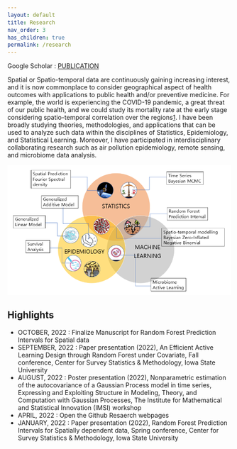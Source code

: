 ```yaml
---
layout: default
title: Research
nav_order: 3
has_children: true
permalink: /research
---
```


Google Scholar : [PUBLICATION](https://scholar.google.com/citations?user=uM0-oVcAAAAJ&hl=en)

Spatial or Spatio-temporal data are continuously gaining increasing interest, and it is now commonplace to consider geographical aspect of health outcomes with applications to public health and/or preventive medicine. For example, the world is experiencing the COVID-19 pandemic, a great threat of our public health, and we could study its mortality rate at the early stage considering spatio-temporal correlation over the regions[1](https://doi.org/10.1007/s13253-022-00487-1). I have been broadly studying theories, methodologies, and applications that can be used to analyze such data within the disciplines of Statistics, Epidemiology, and Statistical Learning. Moreover, I have participated in interdisciplinary collaborating research such as air pollution epidemiology, remote sensing, and microbiome data analysis.

![](PR4.png)

## Highlights
* OCTOBER, 2022 : Finalize Manuscript for Random Forest Prediction Intervals for Spatial data
* SEPTEMBER, 2022 : Paper presentation (2022), An Efficient Active Learning Design through Random Forest under Covariate, Fall conference, Center for Survey Statistics & Methodology, Iowa State University
* AUGUST, 2022 : Poster presentation (2022), Nonparametric estimation of the autocovariance of a Gaussian Process model in time series, Expressing and Exploiting Structure in Modeling, Theory, and Computation with Gaussian Processes, The Institute for Mathematical and Statistical Innovation (IMSI) workshop
* APRIL, 2022 : Open the Github Resaerch webpages
* JANUARY, 2022 : Paper presentation (2022), Random Forest Prediction Intervals for Spatially dependent data, Spring conference, Center for Survey Statistics & Methodology, Iowa State University

<!-- ## Highlights
* JUNE, 2022 : Literature reviews in Active Learning
* MAY, 2022 : Finalize Manuscript for Random Forest Prediction Intervals for Spatial data
* MAY, 2022 : Literature reviews in Spatial Statistics [1](https://doi.org/10.1080/10618600.2021.1886938), [2](10.1109/MSP.2013.2246292), [3](https://proceedings.neurips.cc/paper/2021/hash/c6b8c8d762da15fa8dbbdfb6baf9e260-Abstract.html), [4](https://dl.acm.org/doi/10.5555/3023638.3023667), [5](https://www.jmlr.org/papers/volume14/hoffman13a/hoffman13a.pdf)
* APRIL, 2022 : Open the Github Resaerch webpages
* APRIL, 2022 : Sensitive analysis in Random Forest Prediction Intervals for Spatial data
* MARCH, 2022 : Real data analysis in Random Forest Prediction Intervals for Spatial data
 -->
